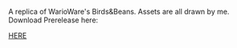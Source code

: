 A replica of WarioWare's Birds&Beans. Assets are all drawn by me. <br>
Download Prerelease here:

<a href="https://github.com/MibWomp/BirdsNBeans/releases/download/1.0.0a/BirdsNBeans-v1.0.0a.zip" target="_blank">
HERE </a>
